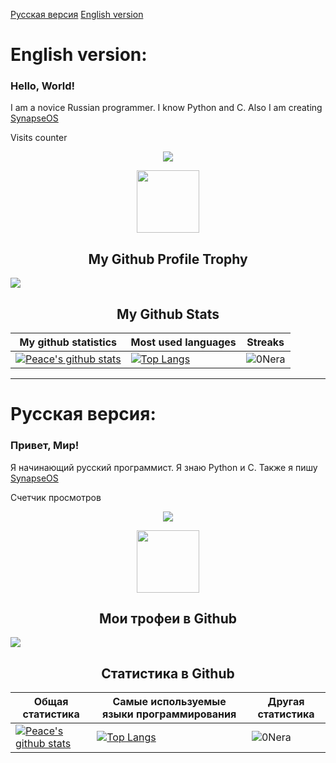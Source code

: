 [Русская версия](https://github.com/0Nera/0Nera/blob/main/README.md#%D1%80%D1%83%D1%81%D1%81%D0%BA%D0%B0%D1%8F-%D0%B2%D0%B5%D1%80%D1%81%D0%B8%D1%8F "Русская версия")
[English version](https://github.com/0Nera#engilish-version "English-version")

# English version:
### Hello, World!
I am a novice Russian programmer. 
I know Python and C.
Also I am creating [SynapseOS](https://github.com/Synapse-OS "Operating system in C language")

<p>Visits counter</p>
<p align="center"><img align="center" src="https://profile-counter.glitch.me/{0Nera}/count.svg" /></p> 

<p align="center">
  <img width="100" src="https://user-images.githubusercontent.com/6661165/91657958-61b4fd00-eb00-11ea-9def-dc7ef5367e34.png" />  
  <h2 align="center">My Github Profile Trophy</h2>
</p>

<img src="https://github-profile-trophy.vercel.app/?username=0Nera&theme=radical&margin-w=40&margin-h=40" />  


<p align="center">
 <h2 align="center">My Github Stats</h2>

|My github statistics|Most used languages|Streaks|
|-|-|-|
|[![Peace's github stats](https://github-readme-stats.vercel.app/api?username=0Nera&show_icons=true&theme=dark&hide_title=true)](https://github.com/Cyebukayire)|[![Top Langs](https://github-readme-stats.vercel.app/api/top-langs/?username=0Nera&show_icons=true&theme=dark&hide_title=true)](https://github.com/Cyebukayire)|![0Nera](https://github-readme-streak-stats.herokuapp.com/?user=0Nera&theme=dark)

***

# Русская версия:
### Привет, Мир!
Я начинающий русский программист. 
Я знаю Python и C.
Также я пишу [SynapseOS](https://github.com/Synapse-OS "Операционная система на языке Си")

<p>Счетчик просмотров</p>
<p align="center"><img align="center" src="https://profile-counter.glitch.me/{0Nera}/count.svg" /></p> 

<p align="center">
  <img width="100" src="https://user-images.githubusercontent.com/6661165/91657958-61b4fd00-eb00-11ea-9def-dc7ef5367e34.png" />  
  <h2 align="center">Мои трофеи в Github</h2>
</p>

<img src="https://github-profile-trophy.vercel.app/?username=0Nera&theme=radical&margin-w=40&margin-h=40" />  


<p align="center">
 <h2 align="center">Статистика в Github</h2>

|Общая статистика|Самые используемые языки программирования|Другая статистика|
|-|-|-|
|[![Peace's github stats](https://github-readme-stats.vercel.app/api?username=0Nera&show_icons=true&theme=dark&hide_title=true)](https://github.com/Cyebukayire)|[![Top Langs](https://github-readme-stats.vercel.app/api/top-langs/?username=0Nera&show_icons=true&theme=dark&hide_title=true)](https://github.com/Cyebukayire)|![0Nera](https://github-readme-streak-stats.herokuapp.com/?user=0Nera&theme=dark)
